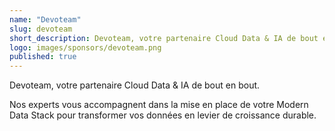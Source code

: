 ```yaml
---
name: "Devoteam"
slug: devoteam
short_description: Devoteam, votre partenaire Cloud Data & IA de bout en bout.
logo: images/sponsors/devoteam.png  
published: true
---
```


Devoteam, votre partenaire Cloud Data & IA de bout en bout.

Nos experts vous accompagnent dans la mise en place de votre Modern Data Stack pour transformer vos données en levier de croissance durable.
